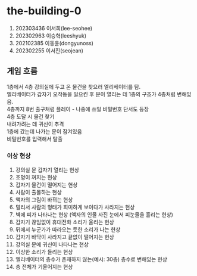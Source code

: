 # the-building-0
1. 202303436 이서희(lee-seohee)
2. 202302963 이승혁(leeshyuk)
3. 202102385 이동윤(dongyunoss)
4. 202302255 이서진(seojean)

## 게임 흐름
1층에서 4층 강의실에 두고 온 물건을 찾으러 엘리베이터를 탐.   
엘리베이터가 갑자기 오작동을 일으킨 후 문이 열리는 데 1층의 구조가 4층처럼 변해있음.   
4층까지 8번 출구처럼 플레이 - 나중에 쓰일 비밀번호 단서도 등장   
4층 도달 시 물건 찾기   
내려가려는 데 귀신이 추격   
1층에 갔는데 나가는 문이 잠겨있음   
비밀번호를 입력해서 탈출   

### 이상 현상
1. 강의실 문 갑자기 열리는 현상
2. 조명이 꺼지는 현상
3. 갑자기 물건이 떨어지는 현상
4. 사람이 출몰하는 현상
5. 액자의 그림이 바뀌는 현상
6. 멀리서 사람의 형태가 희미하게 보이다가 사라지는 현상
7. 벽에 피가 나타나는 현상 (액자의 인물 사진 눈에서 피눈물을 흘리는 현상)
8. 갑자기 끊임없이 휴대전화 소리가 울리는 현상
9. 뒤에서 누군가가 따라오는 듯한 소리가 나는 현상
10. 갑자기 바닥이 사라지고 끝없이 떨어지는 현상
11. 강의실 문에 귀신이 나타나는 현상
12. 이상한 소리가 들리는 현상
13. 엘리베이터의 층수가 존재하지 않는(예시: 30층) 층수로 변해있는 현상
14. 층 전체가 기울어지는 현상
